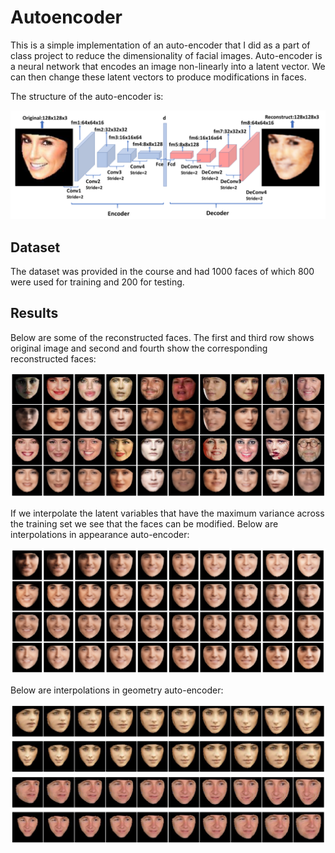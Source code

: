 # Autoencoder

This is a simple implementation of an auto-encoder that I did as a part of class project to reduce the dimensionality of facial images. Auto-encoder is a neural network that encodes an image non-linearly into a latent vector. We can then change these latent vectors to produce modifications in faces.



The structure of the auto-encoder is:

<img src='images/structure.png'/>

## Dataset

The dataset was provided in the course and had 1000 faces of which 800 were used for training and 200 for testing.

## Results

Below are some of the reconstructed faces. The first and third row shows original image and second and fourth show the corresponding reconstructed faces:

<img src="images/reconstructed_20.png"/>



If we interpolate the latent variables that have the maximum variance across the training set we see that the faces can be modified. Below are interpolations in appearance auto-encoder:

<img src="images/interpolation_appearance.png">



Below are interpolations in geometry auto-encoder:

<img src="images/interpolation_geometry.png">

<img src="images/interpolation_geometry_1.png">

